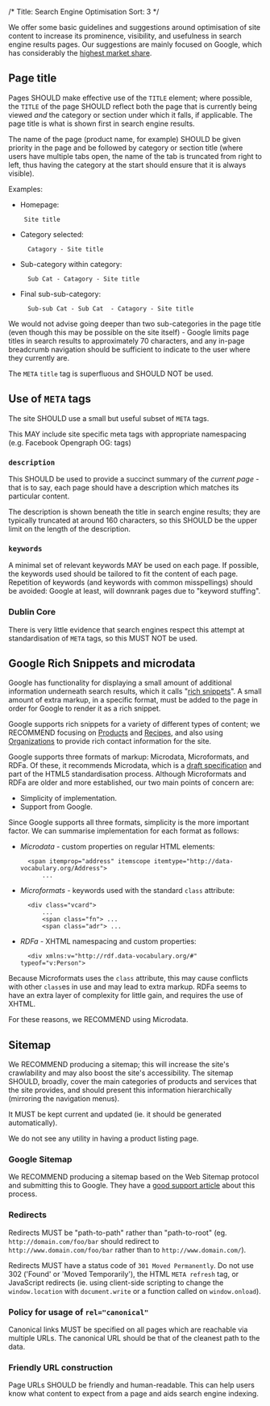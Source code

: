 /* 
Title: Search Engine Optimisation
Sort: 3
*/

We offer some basic guidelines and suggestions around optimisation of
site content to increase its prominence, visibility, and
usefulness in search engine results pages. Our suggestions are mainly focused
on Google, which has considerably the [highest market share][market-share].

[market-share]: http://en.wikipedia.org/wiki/Web_search_engine#Market_share

## Page title

Pages SHOULD make effective use of the `TITLE` element; where possible, the
`TITLE` of the page SHOULD reflect both the page that is currently being viewed
_and_ the category or section under which it falls, if applicable. The page
title is what is shown first in search engine results.

The name of the page (product name, for example) SHOULD be given priority in the
page and be followed by category or section title (where users have multiple
tabs open, the name of the tab is truncated from right to left, thus having the
category at the start should ensure that it is always visible).

Examples:

* Homepage:

       Site title

* Category selected:

        Catagory - Site title

* Sub-category within category:

        Sub Cat - Catagory - Site title

* Final sub-sub-category:

        Sub-sub Cat - Sub Cat  - Catagory - Site title

We would not advise going deeper than two sub-categories in the page title (even
though this may be possible on the site itself) - Google limits page titles in
search results to approximately 70 characters, and any in-page
breadcrumb navigation should be sufficient to indicate to the user where they
currently are.

The `META` `title` tag is superfluous and SHOULD NOT be used.

## Use of `META` tags

The site SHOULD use a small but useful subset of `META` tags.

This MAY include site specific meta tags with appropriate namespacing (e.g. Facebook Opengraph OG: tags)

### `description`

This SHOULD be used to provide a succinct summary of the _current page_ - that
is to say, each page should have a description which matches its particular
content.

The description is shown beneath the title in search engine results; they are
typically truncated at around 160 characters, so this SHOULD be the upper limit
on the length of the description.

### `keywords`

A minimal set of relevant keywords MAY be used on each page. If possible, the
keywords used should be tailored to fit the content of each page. Repetition of
keywords (and keywords with common misspellings) should be avoided: Google at
least, will downrank pages due to "keyword stuffing".

### Dublin Core

There is very little evidence that search engines respect this attempt at
standardisation of `META` tags, so this MUST NOT be used.

## Google Rich Snippets and microdata

Google has functionality for displaying a small amount of additional information
underneath search results, which it calls "[rich snippets][rich-snippets]". A
small amount of extra markup, in a specific format, must be added to the page in
order for Google to render it as a rich snippet.

Google supports rich snippets for a variety of different types of content; we
RECOMMEND focusing on [Products][snippets-products] and
[Recipes][snippets-recipes], and also using [Organizations][snippets-orgs] to
provide rich contact information for the site.

Google supports three formats of markup: Microdata, Microformats, and RDFa. Of
these, it recommends Microdata, which is a [draft specification][microdata] and
part of the HTML5 standardisation process. Although Microformats and RDFa are
older and more established, our two main points of concern are:

* Simplicity of implementation.
* Support from Google.

Since Google supports all three formats, simplicity is the more important
factor. We can summarise implementation for each format as follows:

* _Microdata_ - custom properties on regular HTML elements:

        <span itemprop="address" itemscope itemtype="http://data-vocabulary.org/Address">
            ...


* _Microformats_ - keywords used with the standard `class` attribute:

        <div class="vcard">
            ...
            <span class="fn"> ...
            <span class="adr"> ...


* _RDFa_ - XHTML namespacing and custom properties:

        <div xmlns:v="http://rdf.data-vocabulary.org/#" typeof="v:Person">


Because Microformats uses the `class` attribute, this may cause conflicts with
other `class`es in use and may lead to extra markup. RDFa seems to have an extra
layer of complexity for little gain, and requires the use of XHTML.

For these reasons, we RECOMMEND using Microdata.

[rich-snippets]:        http://support.google.com/webmasters/bin/answer.py?hl=en&answer=99170
[snippets-products]:    http://support.google.com/webmasters/bin/answer.py?hl=en&answer=146750
[snippets-recipes]:     http://support.google.com/webmasters/bin/answer.py?hl=en&answer=173379
[snippets-orgs]:        http://support.google.com/webmasters/bin/answer.py?hl=en&answer=146861
[microdata]:            http://dev.w3.org/html5/md/

## Sitemap

We RECOMMEND producing a sitemap; this will increase the site's
crawlability and may also boost the site's accessibility. The sitemap SHOULD,
broadly, cover the main categories of products and services that the site
provides, and should present this information hierarchically (mirroring the
navigation menus).

It MUST be kept current and updated (ie. it should be generated automatically).

We do not see any utility in having a product listing page.

### Google Sitemap

We RECOMMEND producing a sitemap based on the Web Sitemap protocol and
submitting this to Google. They have a [good support article][sitemap] about
this process.

[sitemap]: http://support.google.com/webmasters/bin/answer.py?hl=en&answer=183668

### Redirects

Redirects MUST be "path-to-path" rather than "path-to-root" (eg.
`http://domain.com/foo/bar` should redirect to
`http://www.domain.com/foo/bar` rather than to `http://www.domain.com/`).

Redirects MUST have a status code of `301 Moved Permanently`. Do not use 302
('Found' or 'Moved Temporarily'), the HTML `META refresh` tag, or JavaScript
redirects (ie. using client-side scripting to change the `window.location`
with `document.write` or a function called on `window.onload`).

### Policy for usage of `rel="canonical"`

Canonical links MUST be specified on all pages which are reachable via multiple
URLs. The canonical URL should be that of the cleanest path to the data.

### Friendly URL construction

Page URLs SHOULD be friendly and human-readable. This can help users know what
content to expect from a page and aids search engine indexing.
